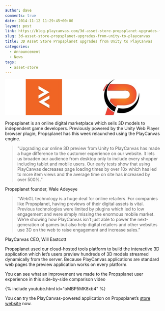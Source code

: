 ```yaml
---
author: dave
comments: true
date: 2014-11-12 11:29:45+00:00
layout: post
link: https://blog.playcanvas.com/3d-asset-store-propsplanet-upgrades-from-unity-to-playcanvas/
slug: 3d-asset-store-propsplanet-upgrades-from-unity-to-playcanvas
title: 3D Asset Store Propsplanet upgrades from Unity to PlayCanvas
categories:
  - Announcement
  - News
tags:
  - asset-store
---
```


[![logos](/assets/media/logos.jpg)](/assets/media/logos.jpg)

Propsplanet is an online digital marketplace which sells 3D models to independent game developers. Previously powered by the Unity Web Player browser plugin, Propsplanet has this week relaunched using the PlayCanvas engine.

<blockquote>"Upgrading our online 3D preview from Unity to PlayCanvas has made a huge difference to the customer experience on our website. It lets us broaden our audience from desktop only to include every shopper including tablet and mobile users. Our early tests show that using PlayCanvas decreases page loading times by over 10x which has led to more item views and the average time on site has increased by over 500%.”</blockquote>

Propsplanet founder, Wale Adeyeye

<blockquote>“WebGL technology is a huge deal for online retailers. For companies like Propsplanet, having previews of their digital assets is vital. Previous technologies were limited by plugins which led to low engagement and were simply missing the enormous mobile market. We’re showing how PlayCanvas isn’t just able to power the next-generation of games but also help digital retailers and other websites use 3D on the web to raise engagement and increase sales.”</blockquote>

PlayCanvas CEO, Will Eastcott

Propsplanet used our cloud-hosted tools platform to build the interactive 3D application which let’s users preview hundreds of 3D models streamed dynamically from the server. Because PlayCanvas applications are standard web pages the preview application works on every platform.

You can see what an improvement we made to the Propsplanet user experience in this side-by-side comparison video

{% include youtube.html id="oMBP5MK8xb4" %}

You can try the PlayCanvas-powered application on Propsplanet’s [store website](http://www.propsplanet.com) now.
